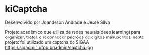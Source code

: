 # kiCaptcha
Desenvolvido por Joandeson Andrade e Jesse Silva

Projeto acadêmico que utiliza de redes neurais(deep learning) para organizar, tratar, e reconhecer padrões de digitos manuscritos.
neste projeto foi utilizado um captcha do SIGAA https://sigadmin.ufpb.br/admin/captcha.jpg
